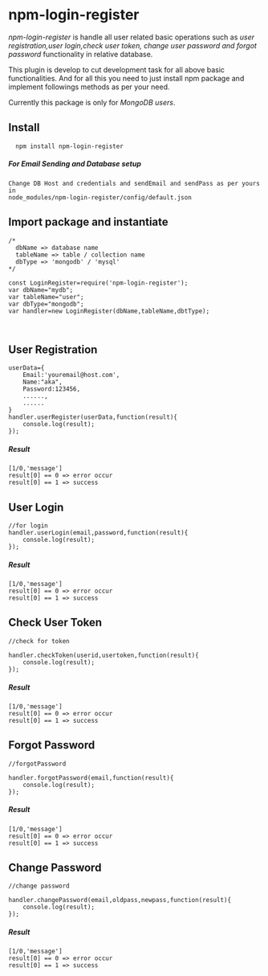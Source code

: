 # npm-login-register

*npm-login-register* is handle all user related basic operations such as *user registration,user login,check user token,
change user password and forgot password* functionality in relative database.

This plugin is develop to cut development task for all above basic functionalities. 
And for all this you need to just install npm package and implement followings methods as per your need.

Currently this package is only for *MongoDB users*.

## Install
```
  npm install npm-login-register
```  
##### For Email Sending and Database setup

    Change DB Host and credentials and sendEmail and sendPass as per yours in
    node_modules/npm-login-register/config/default.json
    
## Import package and instantiate
```
/*
  dbName => database name
  tableName => table / collection name
  dbType => 'mongodb' / 'mysql'
*/
  
const LoginRegister=require('npm-login-register');
var dbName="mydb";
var tableName="user";
var dbType="mongodb";
var handler=new LoginRegister(dbName,tableName,dbtType);

 
```
## User Registration
```
userData={
    Email:'youremail@host.com',
    Name:"aka",
    Password:123456,
    ......,
    ......
}
handler.userRegister(userData,function(result){
    console.log(result);
});
```
##### Result
  ```
  [1/0,'message']
  result[0] == 0 => error occur
  result[0] == 1 => success
  ```
## User Login
```
//for login
handler.userLogin(email,password,function(result){
    console.log(result);
});
```
##### Result
  ```
  [1/0,'message']
  result[0] == 0 => error occur
  result[0] == 1 => success
  ```
## Check User Token

```
//check for token

handler.checkToken(userid,usertoken,function(result){
    console.log(result);
});
```
##### Result
  ```
  [1/0,'message']
  result[0] == 0 => error occur
  result[0] == 1 => success
  ```
## Forgot Password
```
//forgotPassword

handler.forgotPassword(email,function(result){
    console.log(result);
});
```
##### Result
  ```
  [1/0,'message']
  result[0] == 0 => error occur
  result[0] == 1 => success
  ```
## Change Password

```
//change password

handler.changePassword(email,oldpass,newpass,function(result){
    console.log(result);
});
```
##### Result
  ```
  [1/0,'message']
  result[0] == 0 => error occur
  result[0] == 1 => success
  ```

